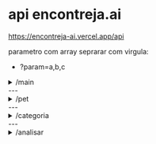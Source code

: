 <h1>api encontreja.ai</h1>

https://encontreja-ai.vercel.app/api

parametro com array seprarar com virgula:
- ?param=a,b,c

<details> 
   <Summary>/main</Summary>
      
   * [GET](https://encontreja-ai.vercel.app/api/main)
   * params:
      - img: string
</details>
---
<details> 
   <Summary>/pet</Summary>
      
   * [GET](https://encontreja-ai.vercel.app/api/pet)
   * params:
      - id: string
      - type: string
      - gender: string
      - observations: string
      - location: string
      - breeds: string[]
      - colors: string[]
      - size: string[]
      - age: string[]
      ---
   * [POST]()
   * body (json):
      - type: string
      - gender: string
      - observations: string
      - location: string
      - breeds: string[]
      - colors: string[]
      - size: string[]
      - age: string[]   
</details>
---
<details> 
   <Summary>/categoria</Summary>
      
   * [GET](https://encontreja-ai.vercel.app/api/categoria?q=cor)
   * params:
      - q: string
         - raca_cachorro | raca_gato | cor
</details>
---
<details> 
   <Summary>/analisar</Summary>
      
   * [GET](https://encontreja-ai.vercel.app/api/analisar)
   * params:
      - img: string         
</details>